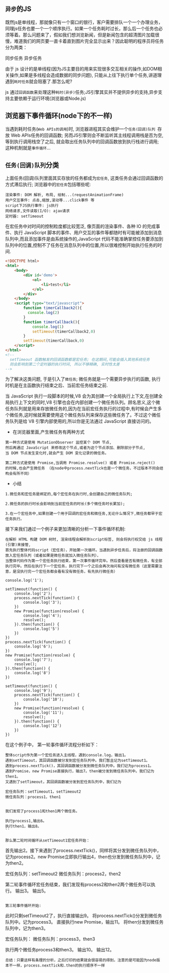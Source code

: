 ## `异步`的JS
既然js是单线程，那就像只有一个窗口的银行，客户需要排队一个一个办理业务，同理js任务也要一个一个顺序执行。如果一个任务耗时过长，那么后一个任务也必须等着。那么问题来了，假如我们想浏览新闻，但是新闻包含的超清图片加载很慢，难道我们的网页要一直卡着直到图片完全显示出来？因此聪明的程序员将任务分为两类：

同步任务
异步任务

由于 js 设计的是单线程(因为JS主要目的用来实现很多交互相关的操作,如DOM相关操作,如果是多线程会造成数据的同步问题),
只能从上往下执行单个任务,讲道理遇到`耗时任务`就会阻塞了.那怎么呢?

js 通过`回调函数`来处理这种`耗时(异步)`任务;JS引擎其实并不提供异步的支持,异步支持主要依赖于运行环境(浏览器或Node.js)

## 浏览器下事件循环(node下的不一样)
当遇到耗时任务(`Web APIs的调用`)时, 浏览器进程其实会维护一个`任务(回调)队列 `存放 Web APIs任务的回调函数;
另而JS引擎则会不断监听其主线程调用栈是否为空, 等到执行调用栈空了之后, 就会取出任务队列中的回调函数放到执行栈进行调用; 这种机制就是`事件循环`...

## `任务(回调)队列`分类
上面任务(回调)队列里面其实存放的任务都成为`宏任务`, 这类任务会通过回调函数的方式滞后执行;
浏览器中的`宏任务`包括哪些呢:
```
渲染事件: DOM 解析, 布局, 绘制...(requestAnimationFrame)
用户交互事件: 点击,缩放,滚动等...click事件 等
script下JS执行事件: js执行
网络请求,文件读取(I/O): ajax请求
定时器: setTimeout
```
在宏任务中对时间的控制粒度都比较宽泛, 像页面的渲染事件、各种 IO 的完成事件、执行 JavaScript 脚本的事件、用户交互的事件等都随时有可能被添加到消息队列中,而且添加事件是由系统操作的,JavaScript 代码不能准确掌控任务要添加到队列中的位置,控制不了任务在消息队列中的位置,所以很难控制开始执行任务的时间.
```html
<!DOCTYPE html>
<html>
    <body>
        <div id='demo'>
            <ol>
                <li>test</li>
            </ol>
        </div>
    </body>
    <script type="text/javascript">
        function timerCallback2(){
          console.log(2)
        }
        function timerCallback(){
            console.log(1)
            setTimeout(timerCallback2,0)
        }
        setTimeout(timerCallback,0)
    </script>
</html>
<!-- 
  setTimeout 函数触发的回调函数都是宏任务; 在这期间,可能会插入其他系统任务
  则会影响到第二个定时器的执行时间, 所以不够精确, 实时性太差
-->
```
为了解决这类问题, 于是引入了`微任务`;
微任务就是一个需要异步执行的函数, 执行时机是在主函数执行结束之后、当前宏任务结束之前.

当 JavaScript 执行一段脚本的时候,V8 会为其创建一个全局执行上下文,在创建全局执行上下文的同时,V8 引擎也会在内部创建一个微任务队列。顾名思义,这个微任务队列就是用来存放微任务的,因为在当前宏任务执行的过程中,有时候会产生多个微任务,这时候就需要使用这个微任务队列来保存这些微任务了。不过这个微任务队列是给 V8 引擎内部使用的,所以你是无法通过 JavaScript 直接访问的。

- 在浏览器里面,产生微任务有两种方式
```
第一种方式是使用 MutationObserver 监控某个 DOM 节点,
然后再通过 JavaScript 来修改这个节点,或者为这个节点添加、删除部分子节点,
当 DOM 节点发生变化时,就会产生 DOM 变化记录的微任务。

第二种方式是使用 Promise,当调用 Promise.resolve() 或者 Promise.reject() 
的时候,也会产生微任务 （在node中process.nextTick也是一个微任务，不过版本不同会结构会有所不同）
```
- 小结
```
1.微任务和宏任务是绑定的,每个宏任务在执行时,会创建自己的微任务队列;

2.微任务的执行时长会影响到当前宏任务的时长(多个微任务时长累加);

3.在一个宏任务中,如果创建一个用于回调的宏任务和微任务,无论什么情况下,微任务都早于宏任务执行。
```

接下来我们通过一个例子来更加清晰的分析一下事件循环机制:
```
在解析 HTML 构建 DOM 树时, 渲染线程会解析到script标签, 则会将执行权交给 js 线程(引擎)来接管,
首先执行整体代码script（宏任务），开始第一次循环。当遇到异步任务后，将注册的回调函数放入宏任务队列（或者如果是微任务就加入微任务队列），
当整体代码作为第一个宏任务执行结束，第一次事件循环完毕。然后查看是否有微任务，有全部执行完毕。然后在执行下一个宏任务，执行完下一个之后会再次询问有没有微任务（这里需要注意，是没执行完一个宏任务都会看有没有微任务，有先执行微任务）
```

```
console.log('1');

setTimeout(function() {
    console.log('2');
    process.nextTick(function() {
        console.log('3');
    })
    new Promise(function(resolve) {
        console.log('4');
        resolve();
    }).then(function() {
        console.log('5')
    })
})
process.nextTick(function() {
    console.log('6');
})
new Promise(function(resolve) {
    console.log('7');
    resolve();
}).then(function() {
    console.log('8')
})

setTimeout(function() {
    console.log('9');
    process.nextTick(function() {
        console.log('10');
    })
    new Promise(function(resolve) {
        console.log('11');
        resolve();
    }).then(function() {
        console.log('12')
    })
})
```
在这个例子中，
第一轮事件循环流程分析如下：
```
整体script作为第一个宏任务进入主线程，遇到console.log，输出1。
遇到setTimeout，其回调函数被分发到宏任务队列中。我们暂且记为setTimeout1。
遇到process.nextTick()，其回调函数被分发到微任务队列中。我们记为process1。
遇到Promise，new Promise直接执行，输出7。then被分发到微任务队列中。我们记为then1。
又遇到了setTimeout，其回调函数被分发到宏任务队列中，我们记为

宏任务队列：setTimeout1，setTimeout2
微任务队列：process1，then1


我们发现了process1和then1两个微任务。

执行process1,输出6。
执行then1，输出8。
``

那么第二轮时间循环从setTimeout1宏任务开始：

```
首先输出2。接下来遇到了process.nextTick()，同样将其分发到微任务队列中，记为process2。new Promise立即执行输出4，then也分发到微任务队列中，记为then2。

宏任务队列：setTimeout2
微任务队列：process2，then2

第二轮事件循环宏任务结束，我们发现有process2和then2两个微任务可以执行。
输出3。
输出5。
```

第三轮事件循环开始:
```
此时只剩setTimeout2了，执行直接输出9。
将process.nextTick()分发到微任务队列中。记为process3。
直接执行new Promise，输出11。
将then分发到微任务队列中，记为then3。

宏任务队列：
微任务队列：process3，then3

执行两个微任务process3和then3。
输出10。
输出12。
```
总结：只要这样有条理的分析，之后打印的结果就会很容易的得到，注意的是可能因为node版本不一样，process.nextTick和.then的执行顺序不一样